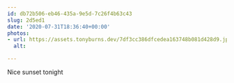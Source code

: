 ```yaml
---
id: db72b506-eb46-435a-9e5d-7c26f4b63c43
slug: 2d5ed1
date: '2020-07-31T18:36:40+00:00'
photos:
- url: https://assets.tonyburns.dev/7df3cc386dfcedea163748b081d428d9.jpg
  alt: 

---
```


Nice sunset tonight
